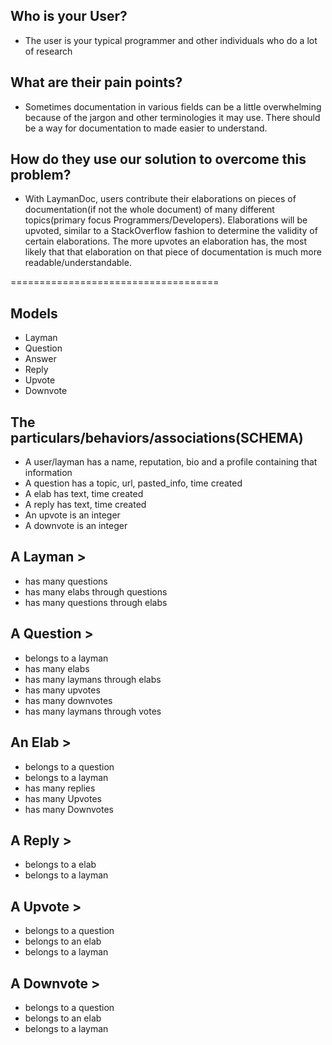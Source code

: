 ## Who is your User?

- The user is your typical programmer and other individuals who do a lot of
  research

## What are their pain points?

- Sometimes documentation in various fields can be a little overwhelming because
  of the jargon and other terminologies it may use. There should be a way for
  documentation to made easier to understand.

## How do they use our solution to overcome this problem?

- With LaymanDoc, users contribute their elaborations on pieces of
  documentation(if not the whole document) of many different topics(primary
  focus Programmers/Developers). Elaborations will be upvoted, similar to a
  StackOverflow fashion to determine the validity of certain elaborations. The
  more upvotes an elaboration has, the most likely that that elaboration on that
  piece of documentation is much more readable/understandable.

====================================

## Models

- Layman
- Question
- Answer
- Reply
- Upvote
- Downvote

## The particulars/behaviors/associations(SCHEMA)

- A user/layman has a name, reputation, bio and a profile containing that
  information
- A question has a topic, url, pasted_info, time created
- A elab has text, time created
- A reply has text, time created
- An upvote is an integer
- A downvote is an integer

## A Layman >

- has many questions
- has many elabs through questions
- has many questions through elabs

## A Question >

- belongs to a layman
- has many elabs
- has many laymans through elabs
- has many upvotes
- has many downvotes
- has many laymans through votes

## An Elab >

- belongs to a question
- belongs to a layman
- has many replies
- has many Upvotes
- has many Downvotes

## A Reply >

- belongs to a elab
- belongs to a layman

## A Upvote >

- belongs to a question
- belongs to an elab
- belongs to a layman

## A Downvote >

- belongs to a question
- belongs to an elab
- belongs to a layman
